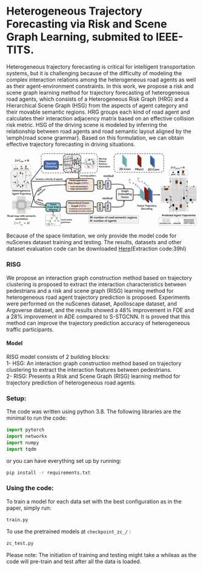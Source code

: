 # Heterogeneous Trajectory Forecasting via Risk and Scene Graph Learning, submited to IEEE-TITS.
Heterogeneous trajectory forecasting is critical for intelligent transportation systems, but it is challenging because of the difficulty of modeling the complex interaction relations among the heterogeneous road agents as well as their agent-environment constraints.  In this work, we propose a risk and scene graph learning method for trajectory forecasting of heterogeneous road agents, which consists of a Heterogeneous Risk Graph (HRG) and a Hierarchical Scene Graph (HSG) from the aspects of agent category and their movable semantic regions. HRG groups each kind of road agent and calculates their interaction adjacency matrix based on an effective collision risk metric. HSG of the driving scene is modeled by inferring the relationship between road agents and road semantic layout aligned by the \emph{road scene grammar}. Based on this formulation, we can obtain effective trajectory forecasting in driving situations. 

![image](https://github.com/JWFanggit/HRG_HSG_trajForecasting/blob/main/RISG.jpg)

Because of the space limitation, we only provide the model code for nuScenes dataset training and testing. The results, datasets and other dataset evaluation code can be downloaded [Here](https://pan.baidu.com/s/12wq34ur-YvgIp3r0F3FD4A?pwd=39hl)(Extraction code:39hl)

### RISG

We propose an interaction graph construction method based on trajectory clustering is proposed to extract the interaction characteristics between pedestrians and a risk and scene graph (RISG) learning method for heterogeneous road agent trajectory prediction is proposed. Experiments were performed on the nuScenes dataset, Apolloscape dataset, and Argoverse dataset, and the results showed a 48\% improvement in FDE and a 28\% improvement in ADE compared to S-STGCNN. It is proved that this method can improve the trajectory prediction accuracy of heterogeneous traffic participants.

#### Model

RISG model consists of 2 building blocks: <br />
1- HSG:  An interaction graph construction method based on trajectory clustering to extract the interaction features between pedestrians.<br />
2- RISG:  Presents a RIsk and Scene Graph (RISG) learning method for trajectory prediction of heterogeneous road agents.<br />

### Setup: 
The code was written using python 3.8. 
The following libraries are the minimal to run the code: 
```python
import pytorch
import networkx
import numpy
import tqdm
```
or you can have everything set up by running: 
```bash
pip install -r requirements.txt
```

### Using the code:

To train a model for each data set with the best configuration as in the paper, simply run:
```bash
train.py 
```

To use the pretrained models at `checkpoint_zc_/` :
```bash
zc_test.py
```


Please note: The initiation of training and testing might take a whileas as the code will pre-train and test after all the data is loaded.
